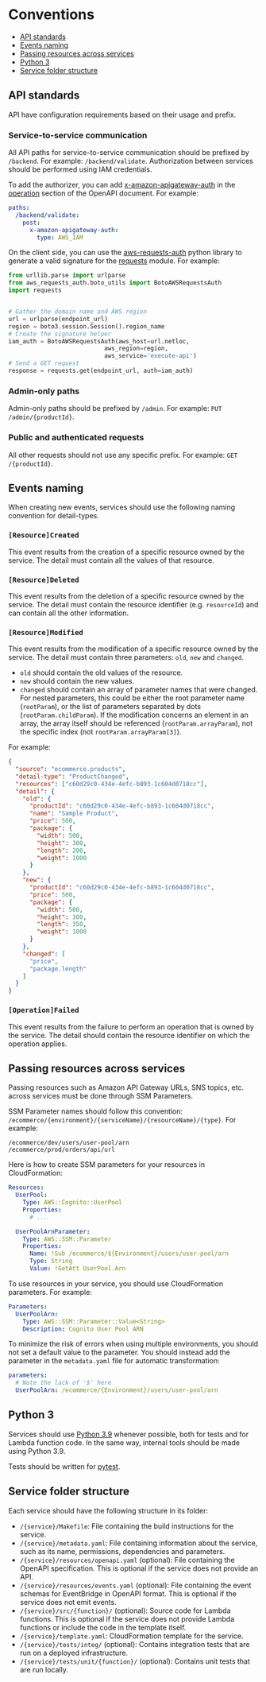 Conventions
===========

* [API standards](#api-standards)
* [Events naming](#events-naming)
* [Passing resources across services](#passing-resources-across-services)
* [Python 3](#python-3)
* [Service folder structure](#service-folder-structure)


## API standards

API have configuration requirements based on their usage and prefix.

### Service-to-service communication

All API paths for service-to-service communication should be prefixed by `/backend`. For example: `/backend/validate`. Authorization between services should be performed using IAM credentials.

To add the authorizer, you can add [x-amazon-apigateway-auth](https://docs.aws.amazon.com/apigateway/latest/developerguide/api-gateway-swagger-extensions-auth.html) in the [operation](https://swagger.io/docs/specification/paths-and-operations/) section of the OpenAPI document. For example:

```yaml
paths:
  /backend/validate:
    post:
      x-amazon-apigateway-auth:
        type: AWS_IAM
```

On the client side, you can use the [aws-requests-auth](https://github.com/DavidMuller/aws-requests-auth) python library to generate a valid signature for the [requests](https://requests.readthedocs.io/en/master/) module. For example:

```python
from urllib.parse import urlparse
from aws_requests_auth.boto_utils import BotoAWSRequestsAuth
import requests


# Gather the domain name and AWS region
url = urlparse(endpoint_url)
region = boto3.session.Session().region_name
# Create the signature helper
iam_auth = BotoAWSRequestsAuth(aws_host=url.netloc,
                           aws_region=region,
                           aws_service='execute-api')
# Send a GET request
response = requests.get(endpoint_url, auth=iam_auth)
```

### Admin-only paths

Admin-only paths should be prefixed by `/admin`. For example: `PUT /admin/{productId}`.

### Public and authenticated requests

All other requests should not use any specific prefix. For example: `GET /{productId}`.

## Events naming

When creating new events, services should use the following naming convention for detail-types.

### `[Resource]Created`

This event results from the creation of a specific resource owned by the service. The detail must contain all the values of that resource.

### `[Resource]Deleted`

This event results from the deletion of a specific resource owned by the service. The detail must contain the resource identifier (e.g. `resourceId`) and can contain all the other information.

### `[Resource]Modified`

This event results from the modification of a specific resource owned by the service. The detail must contain three parameters: `old`, `new` and `changed`.

* `old` should contain the old values of the resource.
* `new` should contain the new values.
* `changed` should contain an array of parameter names that were changed. For nested parameters, this could be either the root parameter name (`rootParam`), or the list of parameters separated by dots (`rootParam.childParam`).
  If the modification concerns an element in an array, the array itself should be referenced (`rootParam.arrayParam`), not the specific index (not `rootParam.arrayParam[3]`).

For example:

```json
{
  "source": "ecommerce.products",
  "detail-type": "ProductChanged",
  "resources": ["c60d29c0-434e-4efc-b893-1c604d0718cc"],
  "detail": {
    "old": {
      "productId": "c60d29c0-434e-4efc-b893-1c604d0718cc",
      "name": "Sample Product",
      "price": 500,
      "package": {
        "width": 500,
        "height": 300,
        "length": 200,
        "weight": 1000
      }
    },
    "new": {
      "productId": "c60d29c0-434e-4efc-b893-1c604d0718cc",
      "price": 500,
      "package": {
        "width": 500,
        "height": 300,
        "length": 350,
        "weight": 1000
      }
    },
    "changed": [
      "price",
      "package.length"
    ]
  }
}
```

### `[Operation]Failed`

This event results from the failure to perform an operation that is owned by the service. The detail should contain the resource identifier on which the operation applies.

## Passing resources across services

Passing resources such as Amazon API Gateway URLs, SNS topics, etc. across services must be done through SSM Parameters.

SSM Parameter names should follow this convention: `/ecommerce/{environment}/{serviceName}/{resourceName}/{type}`. For example:

```
/ecommerce/dev/users/user-pool/arn
/ecommerce/prod/orders/api/url
```

Here is how to create SSM parameters for your resources in CloudFormation:

```yaml
Resources:
  UserPool:
    Type: AWS::Cognito::UserPool
    Properties:
      # ...

  UserPoolArnParameter:
    Type: AWS::SSM::Parameter
    Properties:
      Name: !Sub /ecommerce/${Environment}/users/user-pool/arn
      Type: String
      Value: !GetAtt UserPool.Arn
```

To use resources in your service, you should use CloudFormation parameters. For example:

```yaml
Parameters:
  UserPoolArn:
    Type: AWS::SSM::Parameter::Value<String>
    Description: Cognito User Pool ARN
```

To minimize the risk of errors when using multiple environments, you should not set a default value to the parameter. You should instead add the parameter in the `metadata.yaml` file for automatic transformation:

```yaml
parameters:
  # Note the lack of '$' here
  UserPoolArn: /ecommerce/{Environment}/users/user-pool/arn
```

## Python 3

Services should use [Python 3.9](https://docs.python.org/3/whatsnew/3.9.html) whenever possible, both for tests and for Lambda function code. In the same way, internal tools should be made using Python 3.9.

Tests should be written for [pytest](https://docs.pytest.org/en/latest/).

## Service folder structure

Each service should have the following structure in its folder:

* `/{service}/Makefile`: File containing the build instructions for the service.
* `/{service}/metadata.yaml`: File containing information about the service, such as its name, permissions, dependencies and parameters.
* `/{service}/resources/openapi.yaml` (optional): File containing the OpenAPI specification. This is optional if the service does not provide an API.
* `/{service}/resources/events.yaml` (optional): File containing the event schemas for EventBridge in OpenAPI format. This is optional if the service does not emit events.
* `/{service}/src/{function}/` (optional): Source code for Lambda functions. This is optional if the service does not provide Lambda functions or include the code in the template itself.
* `/{service}/template.yaml`: CloudFormation template for the service.
* `/{service}/tests/integ/` (optional): Contains integration tests that are run on a deployed infrastructure.
* `/{service}/tests/unit/{function}/` (optional): Contains unit tests that are run locally.
